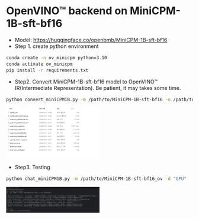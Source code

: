 # OpenVINO™ backend on MiniCPM-1B-sft-bf16
* Model: https://huggingface.co/openbmb/MiniCPM-1B-sft-bf16
* Step 1. create python environment

``` sh
conda create -n ov_minicpm python=3.10
conda activate ov_minicpm
pip install -r requirements.txt
```

* Step2. Convert MiniCPM-1B-sft-bf16 model to OpenVINO™ IR(Intermediate Representation). Be patient, it may takes some time.
``` sh
python convert_miniCPM1B.py -m /path/to/MiniCPM-1B-sft-bf16 -o /path/to/MiniCPM-1B-sft-bf16_ov
```
<img src="./images/1.png" width="50%"></img>
* Step3. Testing
``` sh
python chat_miniCPM1B.py -m /path/to/MiniCPM-1B-sft-bf16_ov -d "GPU"
```
<img src="./images/2.png" width="50%"></img>
